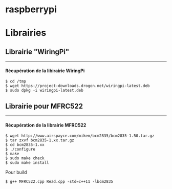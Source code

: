 # raspberrypi

# Librairies

## Librairie "WiringPi" 

***

#### Récupération de la libirairie **WiringPi**

```
$ cd /tmp
$ wget https://project-downloads.drogon.net/wiringpi-latest.deb
$ sudo dpkg -i wiringpi-latest.deb
```

## Librairie pour MFRC522

***

#### Récupération de la librairie **MFRC522**

```
$ wget http://www.airspayce.com/mikem/bcm2835/bcm2835-1.50.tar.gz
$ tar zxvf bcm2835-1.xx.tar.gz
$ cd bcm2835-1.xx
$ ./configure
$ make
$ sudo make check
$ sudo make install
```

Pour build

```
$ g++ MFRC522.cpp Read.cpp -std=c++11 -lbcm2835
```
